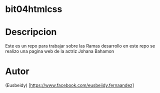 # bit04htmlcss
# Descripcion
Este es un repo para trabajar sobre las Ramas desarrollo
en este repo se realizo una pagina web de la actriz Johana Bahamon
# Autor
(Eusbeidy) [https://www.facebook.com/eusbeiidy.fernaandez]
